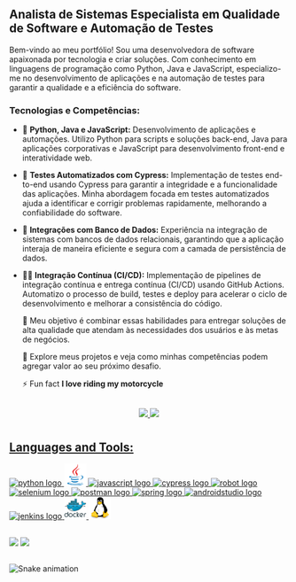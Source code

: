 ## Analista de Sistemas Especialista em Qualidade de Software e Automação de Testes


Bem-vindo ao meu portfólio! 
Sou uma desenvolvedora de software apaixonada por tecnologia e criar soluções. Com conhecimento em linguagens de programação como Python, Java e JavaScript, especializo-me no desenvolvimento de aplicações e na automação de testes para garantir a qualidade e a eficiência do software.

### Tecnologias e Competências:

- 🔭 **Python, Java e JavaScript:** Desenvolvimento de aplicações e automações. Utilizo Python para scripts e soluções back-end, Java para aplicações corporativas e JavaScript para desenvolvimento front-end e interatividade web.

- 🌱 **Testes Automatizados com Cypress:**  Implementação de testes end-to-end usando Cypress para garantir a integridade e a funcionalidade das aplicações. Minha abordagem focada em testes automatizados ajuda a identificar e corrigir problemas rapidamente, melhorando a confiabilidade do software.

- 👯 **Integrações com Banco de Dados:** Experiência na integração de sistemas com bancos de dados relacionais, garantindo que a aplicação interaja de maneira eficiente e segura com a camada de persistência de dados.

- 👨‍💻 **Integração Contínua (CI/CD):** Implementação de pipelines de integração contínua e entrega contínua (CI/CD) usando GitHub Actions. Automatizo o processo de build, testes e deploy para acelerar o ciclo de desenvolvimento e melhorar a consistência do código.

  📝 Meu objetivo é combinar essas habilidades para entregar soluções de alta qualidade que atendam às necessidades dos usuários e às metas de negócios. 

  💬 Explore meus projetos e veja como minhas competências podem agregar valor ao seu próximo desafio.


  ⚡ Fun fact **I love riding my motorcycle**


##

  
<div align="center">
  <a href="https://github.com/rsortica">
  <img height="160em" src="https://github-readme-stats.vercel.app/api?username=rsortica&show_icons=true&theme=blue-green&include_all_commits=true&count_private=true"/>
  <img height="160em" src="https://github-readme-stats.vercel.app/api/top-langs/?username=rsortica&layout=compact&langs_count=7&theme=blue-green"/>
</div>

#
## Languages and Tools:

<div style="text-align:left">
  <img src="https://cdn.jsdelivr.net/gh/devicons/devicon@latest/icons/python/python-original.svg" height="40" width="40" alt="python logo" />
  <img src="https://raw.githubusercontent.com/devicons/devicon/master/icons/java/java-original.svg" height="40" width="40" alt="java logo"  />       
  <img src="https://cdn.jsdelivr.net/gh/devicons/devicon@latest/icons/javascript/javascript-original.svg"  height="40" width="40" alt="javascript logo" />          
  <img src="https://images.ctfassets.net/q5gr0s7pk997/Th8458WoDPgh1xOcYjv4Q/b2328d538c7d499853bfff3ac11540c5/Cypress.png" height="40" width="40" alt="cypress logo"  />
  <img src="https://cdn.jsdelivr.net/npm/simple-icons@4.19.0/icons/robotframework.svg" height="40" width="52" alt="robot logo"  />
  <img src="https://raw.githubusercontent.com/detain/svg-logos/780f25886640cef088af994181646db2f6b1a3f8/svg/selenium-logo.svg" height="40" width="40" alt="selenium logo"  />
  <img src="https://www.vectorlogo.zone/logos/getpostman/getpostman-icon.svg" height="40" width="40" alt="postman logo"  /> 
  <img src="https://cdn.jsdelivr.net/gh/devicons/devicon@latest/icons/spring/spring-original.svg" height="40" width="40" alt="spring logo" />
  <img src="https://cdn.jsdelivr.net/gh/devicons/devicon@latest/icons/androidstudio/androidstudio-original.svg" height="40" width="40" alt="androidstudio logo"  />          
  <img src="https://www.vectorlogo.zone/logos/jenkins/jenkins-icon.svg" width="40" height="40" alt="jenkins logo" /> 
  <img src="https://raw.githubusercontent.com/devicons/devicon/master/icons/docker/docker-original-wordmark.svg" width="40" height="40" alt="docker logo"  /> 
  <img src="https://raw.githubusercontent.com/devicons/devicon/master/icons/linux/linux-original.svg" width="40" height="40" alt="linux logo" />  
</div>

##

 <div> 
   <a href = "mailto:kodcore@gmail.com"><img src="https://img.shields.io/badge/-Gmail-%23333?style=for-the-badge&logo=gmail&logoColor=white" target="_blank"></a>
   <a href="https://www.linkedin.com/in/rosenirodrigues" target="_blank"><img src="https://img.shields.io/badge/-LinkedIn-%230077B5?style=for-the-badge&logo=linkedin&logoColor=white" target="_blank"></a> 
 
 ##
 
 ![Snake animation](https://github.com/rsortica/rsortica/blob/output/github-contribution-grid-snake.svg)
 
</div>
